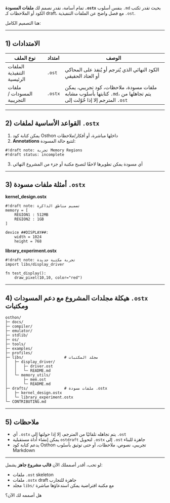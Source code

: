 تمام أسامة، نقدر نصمم لك **ملفات المسودة `.ostx`** بنفس أسلوب `.md` بحيث تقدر تكتب الكود أو الملاحظات كـ draft، مع فصل واضح عن الملفات التنفيذية `.ost`.

هنا التصميم الكامل:

---

## 1) الامتدادات

| نوع الملف                  | امتداد  | الوصف                                                                                                               |
| -------------------------- | ------- | ------------------------------------------------------------------------------------------------------------------- |
| الملفات التنفيذية الرئيسية | `.ost`  | الكود النهائي الذي يُترجم أو يُنفذ على المحاكي أو العتاد الحقيقي                                                    |
| ملفات المسودات / التجريبية | `.ostx` | ملفات مسودة، ملاحظات، كود تجريبي، يمكن كتابتها بأسلوب مشابه `.md`، يتم تجاهلها من المترجم إلا إذا حُوّلت إلى `.ost` |

---

## 2) القواعد الأساسية لملفات `.ostx`

1. يمكن كتابة كود Osthon داخلها مباشرة، أو أفكار/ملاحظات
2. **Annotations** لتتبع حالة المسودة:

```ost
#!draft note: تجربة Memory Regions
#!draft status: incomplete
```

3. أي مسودة يمكن تطويرها لاحقًا لتصبح مكتبة أو جزء من المشروع النهائي

---

## 3) أمثلة ملفات مسودة `.ostx`

**kernel\_design.ostx**

```ost
#!draft note: تصميم مناطق الذاكرة
memory = [
    REGION1 : 512MB
    REGION2 : 1GB
]

device ##DISPLAY##:
    width = 1024
    height = 768
```

**library\_experiment.ostx**

```ost
#!draft note: تجربة مكتبة جديدة
import libs/display_driver

fn test_display():
    draw_pixel(10,10, color="red")
```

---

## 4) هيكلة مجلدات المشروع مع دعم المسودات `.ostx` ومكتبات

```
osthon/
├─ docs/
├─ compiler/
├─ emulator/
├─ stdlib/
├─ os/
├─ tools/
├─ examples/
├─ profiles/
├─ libs/                  # مجلد المكتبات
│   ├─ display_driver/
│   │   ├─ driver.ost
│   │   └─ README.md
│   └─ memory_utils/
│       ├─ mem.ost
│       └─ README.md
├─ drafts/                # ملفات مسودة .ostx
│   ├─ kernel_design.ostx
│   └─ library_experiment.ostx
└─ CONTRIBUTING.md
```

---

## 5) ملاحظات

* أي `.ostx` يتم تجاهله تلقائيًا من المترجم، إلا إذا حولتها إلى `.ost`
* يمكن إنشاء أداة مستقبلية `ostdraft` لتحويل `.ostx` إلى `.ost` جاهزة للبناء
* يدعم كتابة كود Osthon تجريبي، نصوص، ملاحظات، أو حتى توثيق بأسلوب Markdown

---

لو تحب، أقدر أصمملك الآن **قالب مشروع جاهز** يشمل:

* ملفات `.ost` skeleton
* ملفات `.ostx` draft جاهزة للتجارب
* مجلد `libs/` مع مكتبة افتراضية يمكن استدعاؤها مباشرة

هل أصممه لك الآن؟
